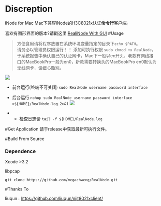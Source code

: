 # Discreption
iNode for Mac 
Mac下兼容iNode的H3C8021x认证**命令行**客户端。  

喜欢有图形界面的版本?请戳这里 [RealiNode With GUI](https://github.com/megachweng/RealiNode-Cocoa)
#Usage
>方便食用请将程序放置在系统环境变量指定的目录下`echo $PATH`。  
>请务必以管理员权限运行！！
>添加可执行权限 `sudo chmod +x RealNode`。  
>于系统报告中确认自己的认证网卡，Mac下一般以en开头，老款有网线接口的MacBookPro一般为en0，新款需要转换头的MacBookPro en0默认为无线网卡，请细心甄别。

![](http://ww3.sinaimg.cn/large/801b780agw1f8n7vnc9r4j21by0z4449.jpg)

* 前台运行(终端不可关闭) `sudo RealNode username password interface`
* 后台运行 `nohup sudo RealNode username password interface >${HOME}/RealNode.log 2>&1`
![](http://ww1.sinaimg.cn/large/801b780agw1f8n7vnd49ng21040rw0we.gif)

* * 检查日志请 `tail -f ${HOME}/RealNode.log`

#Get Application
请于release中获取最新可执行文件。

#Build From Source
### Dependence
Xcode >3.2  

libpcap

`git clone https://github.com/megachweng/RealNode.git`

#Thanks To

liuqun : https://github.com/liuqun/njit8021xclient/
